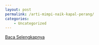 ```yaml
---
layout: post
permalink: /arti-mimpi-naik-kapal-perang/
categories:
    - Uncategorized
---
```


[Baca Selengkapnya](/01)
